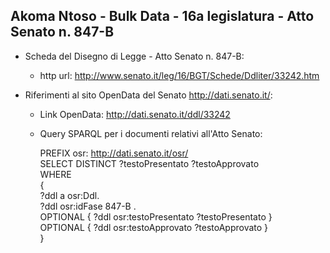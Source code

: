 ## Akoma Ntoso - Bulk Data - 16a legislatura - Atto Senato n. 847-B ##

* Scheda del Disegno di Legge - Atto Senato n. 847-B:
	* http url: http://www.senato.it/leg/16/BGT/Schede/Ddliter/33242.htm

* Riferimenti al sito OpenData del Senato http://dati.senato.it/:
	* Link OpenData: http://dati.senato.it/ddl/33242
	* Query SPARQL per i documenti relativi all'Atto Senato:

        PREFIX osr: <http://dati.senato.it/osr/>  
		SELECT DISTINCT ?testoPresentato ?testoApprovato  
		WHERE  
		{  
		    ?ddl a osr:Ddl.  
		    ?ddl osr:idFase 847-B .  
		    OPTIONAL { ?ddl osr:testoPresentato ?testoPresentato }  
		    OPTIONAL { ?ddl osr:testoApprovato ?testoApprovato }  
		}
		